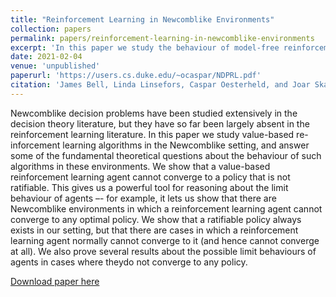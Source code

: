 ```yaml
---
title: "Reinforcement Learning in Newcomblike Environments"
collection: papers
permalink: papers/reinforcement-learning-in-newcomblike-environments
excerpt: 'In this paper we study the behaviour of model-free reinforcement learning algorithms in Newcomblike environments, and what decision theory such algorithms implicitly implement. We find that they adhere to ratificationism.'
date: 2021-02-04
venue: 'unpublished'
paperurl: 'https://users.cs.duke.edu/~ocaspar/NDPRL.pdf'
citation: 'James Bell, Linda Linsefors, Caspar Oesterheld, and Joar Skalse (2020). Reinforcement Learning in Newcomblike Environments.'
---
```

Newcomblike decision problems have been studied extensively in the decision theory literature, but they have so far been largely absent in the reinforcement learning literature. In this paper we study value-based re-inforcement learning algorithms in the Newcomblike setting, and answer some of the fundamental theoretical questions about the behaviour of such algorithms in these environments. We show that a value-based reinforcement learning agent cannot converge to a policy that is not ratifiable. This gives us a powerful tool for reasoning about the limit behaviour of agents –- for example, it lets us show that there are Newcomblike environments in which a reinforcement learning agent cannot converge to any optimal policy. We show that a ratifiable policy always exists in our setting, but that there are cases in which a reinforcement learning agent normally cannot converge to it (and hence cannot converge at all). We also prove several results about the possible limit behaviours of agents in cases where theydo not converge to any policy.

[Download paper here](http://academicpages.github.io/files/paper1.pdf)
